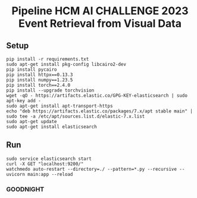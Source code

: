 <h1><center>Pipeline HCM AI CHALLENGE 2023 <br> Event Retrieval from Visual Data</center></h1>

## Setup 
```
pip install -r requirements.txt
sudo apt-get install pkg-config libcairo2-dev
pip install pycairo
pip install httpx==0.13.3
pip install numpy==1.23.5
pip install torch==2.4.0
pip install --upgrade torchvision
wget -qO - https://artifacts.elastic.co/GPG-KEY-elasticsearch | sudo apt-key add -
sudo apt-get install apt-transport-https
echo "deb https://artifacts.elastic.co/packages/7.x/apt stable main" | sudo tee -a /etc/apt/sources.list.d/elastic-7.x.list
sudo apt-get update
sudo apt-get install elasticsearch
```
## Run 
```
sudo service elasticsearch start
curl -X GET "localhost:9200/"
watchmedo auto-restart --directory=./ --pattern=*.py --recursive -- uvicorn main:app --reload
```
### GOODNIGHT
